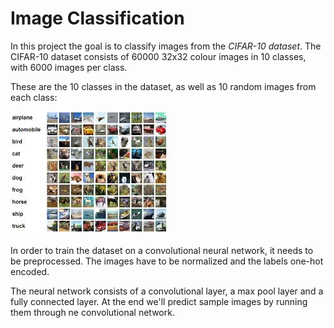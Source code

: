 # Image Classification
[//]: # (Image References)

[image1]: ./Images/cifar-10.jpeg


In this project the goal is to classify images from the *CIFAR-10 dataset*. 
The CIFAR-10 dataset consists of 60000 32x32 colour images in 10 classes, with 6000 images per class.

These are the 10 classes in the dataset, as well as 10 random images from each class:

![alt text][image1]

In order to train the dataset on a convolutional neural network, it needs to be preprocessed. 
The images have to be normalized and the labels one-hot encoded.

The neural network consists of a convolutional layer, a max pool layer and a fully connected layer.
At the end we'll predict sample images by running them through ne convolutional network.
